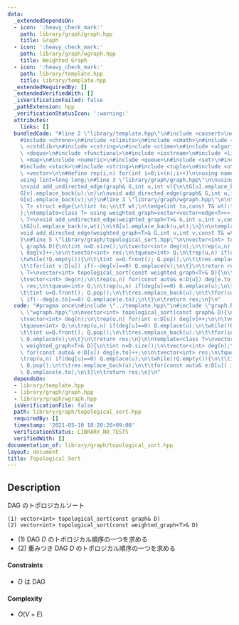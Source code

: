 ```yaml
---
data:
  _extendedDependsOn:
  - icon: ':heavy_check_mark:'
    path: library/graph/graph.hpp
    title: Graph
  - icon: ':heavy_check_mark:'
    path: library/graph/wgraph.hpp
    title: Weighted Graph
  - icon: ':heavy_check_mark:'
    path: library/template.hpp
    title: library/template.hpp
  _extendedRequiredBy: []
  _extendedVerifiedWith: []
  _isVerificationFailed: false
  _pathExtension: hpp
  _verificationStatusIcon: ':warning:'
  attributes:
    links: []
  bundledCode: "#line 2 \"library/template.hpp\"\n#include <cassert>\n#include <cctype>\n\
    #include <chrono>\n#include <climits>\n#include <cmath>\n#include <cstdio>\n#include\
    \ <cstdlib>\n#include <cstring>\n#include <ctime>\n#include <algorithm>\n#include\
    \ <deque>\n#include <functional>\n#include <iostream>\n#include <limits>\n#include\
    \ <map>\n#include <numeric>\n#include <queue>\n#include <set>\n#include <sstream>\n\
    #include <stack>\n#include <string>\n#include <tuple>\n#include <utility>\n#include\
    \ <vector>\n\n#define rep(i,n) for(int i=0;i<(n);i++)\n\nusing namespace std;\n\
    using lint=long long;\n#line 3 \"library/graph/graph.hpp\"\n\nusing graph=vector<vector<int>>;\n\
    \nvoid add_undirected_edge(graph& G,int u,int v){\n\tG[u].emplace_back(v);\n\t\
    G[v].emplace_back(u);\n}\n\nvoid add_directed_edge(graph& G,int u,int v){\n\t\
    G[u].emplace_back(v);\n}\n#line 3 \"library/graph/wgraph.hpp\"\n\ntemplate<class\
    \ T> struct edge{\n\tint to;\n\tT wt;\n\tedge(int to,const T& wt):to(to),wt(wt){}\n\
    };\ntemplate<class T> using weighted_graph=vector<vector<edge<T>>>;\n\ntemplate<class\
    \ T>\nvoid add_undirected_edge(weighted_graph<T>& G,int u,int v,const T& wt){\n\
    \tG[u].emplace_back(v,wt);\n\tG[v].emplace_back(u,wt);\n}\n\ntemplate<class T>\n\
    void add_directed_edge(weighted_graph<T>& G,int u,int v,const T& wt){\n\tG[u].emplace_back(v,wt);\n\
    }\n#line 5 \"library/graph/topological_sort.hpp\"\n\nvector<int> topological_sort(const\
    \ graph& D){\n\tint n=D.size();\n\tvector<int> deg(n);\n\trep(u,n) for(int v:D[u])\
    \ deg[v]++;\n\n\tvector<int> res;\n\tqueue<int> Q;\n\trep(u,n) if(deg[u]==0) Q.emplace(u);\n\
    \twhile(!Q.empty()){\n\t\tint u=Q.front(); Q.pop();\n\t\tres.emplace_back(u);\n\
    \t\tfor(int v:D[u]) if(--deg[v]==0) Q.emplace(v);\n\t}\n\treturn res;\n}\n\ntemplate<class\
    \ T>\nvector<int> topological_sort(const weighted_graph<T>& D){\n\tint n=D.size();\n\
    \tvector<int> deg(n);\n\trep(u,n) for(const auto& e:D[u]) deg[e.to]++;\n\n\tvector<int>\
    \ res;\n\tqueue<int> Q;\n\trep(u,n) if(deg[u]==0) Q.emplace(u);\n\twhile(!Q.empty()){\n\
    \t\tint u=Q.front(); Q.pop();\n\t\tres.emplace_back(u);\n\t\tfor(const auto& e:D[u])\
    \ if(--deg[e.to]==0) Q.emplace(e.to);\n\t}\n\treturn res;\n}\n"
  code: "#pragma once\n#include \"../template.hpp\"\n#include \"graph.hpp\"\n#include\
    \ \"wgraph.hpp\"\n\nvector<int> topological_sort(const graph& D){\n\tint n=D.size();\n\
    \tvector<int> deg(n);\n\trep(u,n) for(int v:D[u]) deg[v]++;\n\n\tvector<int> res;\n\
    \tqueue<int> Q;\n\trep(u,n) if(deg[u]==0) Q.emplace(u);\n\twhile(!Q.empty()){\n\
    \t\tint u=Q.front(); Q.pop();\n\t\tres.emplace_back(u);\n\t\tfor(int v:D[u]) if(--deg[v]==0)\
    \ Q.emplace(v);\n\t}\n\treturn res;\n}\n\ntemplate<class T>\nvector<int> topological_sort(const\
    \ weighted_graph<T>& D){\n\tint n=D.size();\n\tvector<int> deg(n);\n\trep(u,n)\
    \ for(const auto& e:D[u]) deg[e.to]++;\n\n\tvector<int> res;\n\tqueue<int> Q;\n\
    \trep(u,n) if(deg[u]==0) Q.emplace(u);\n\twhile(!Q.empty()){\n\t\tint u=Q.front();\
    \ Q.pop();\n\t\tres.emplace_back(u);\n\t\tfor(const auto& e:D[u]) if(--deg[e.to]==0)\
    \ Q.emplace(e.to);\n\t}\n\treturn res;\n}\n"
  dependsOn:
  - library/template.hpp
  - library/graph/graph.hpp
  - library/graph/wgraph.hpp
  isVerificationFile: false
  path: library/graph/topological_sort.hpp
  requiredBy: []
  timestamp: '2021-05-10 18:20:26+09:00'
  verificationStatus: LIBRARY_NO_TESTS
  verifiedWith: []
documentation_of: library/graph/topological_sort.hpp
layout: document
title: Topological Sort
---
```


## Description
DAG のトポロジカルソート
```
(1) vector<int> topological_sort(const graph& D)
(2) vector<int> topological_sort(const weighted_graph<T>& D)
```
- (1) DAG $D$ のトポロジカル順序の一つを求める
- (2) 重みつき DAG $D$ のトポロジカル順序の一つを求める

#### Constraints
- $D$ は DAG

#### Complexity
- $O(V+E)$
